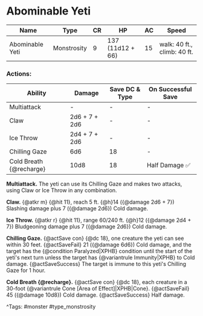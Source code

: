 # Abominable Yeti

| Name | Type | CR | HP | AC | Speed |
|------|------|----|----|----|-------|
| Abominable Yeti | Monstrosity | 9 | 137 (11d12 + 66) | 15 | walk: 40 ft., climb: 40 ft. |

### Actions:

| Ability | Damage | Save DC & Type | On Successful Save |
|---------|--------|----------------|--------------------|
| Multiattack | - | - | - |
| Claw | 2d6 + 7 + 2d6 | - | - |
| Ice Throw | 2d4 + 7 + 2d6 | - | - |
| Chilling Gaze | 6d6 | 18 | - |
| Cold Breath {@recharge} | 10d8 | 18 | Half Damage ✅ |


**Multiattack.** The yeti can use its Chilling Gaze and makes two attacks, using Claw or Ice Throw in any combination.

**Claw.** {@atkr m} {@hit 11}, reach 5 ft. {@h}14 ({@damage 2d6 + 7}) Slashing damage plus 7 ({@damage 2d6}) Cold damage.

**Ice Throw.** {@atkr r} {@hit 11}, range 60/240 ft. {@h}12 ({@damage 2d4 + 7}) Bludgeoning damage plus 7 ({@damage 2d6}) Cold damage.

**Chilling Gaze.** {@actSave con} {@dc 18}, one creature the yeti can see within 30 feet. {@actSaveFail} 21 ({@damage 6d6}) Cold damage, and the target has the {@condition Paralyzed|XPHB} condition until the start of the yeti's next turn unless the target has {@variantrule Immunity|XPHB} to Cold damage. {@actSaveSuccess} The target is immune to this yeti's Chilling Gaze for 1 hour.

**Cold Breath {@recharge}.** {@actSave con} {@dc 18}, each creature in a 30-foot {@variantrule Cone [Area of Effect]|XPHB|Cone}. {@actSaveFail} 45 ({@damage 10d8}) Cold damage. {@actSaveSuccess} Half damage.

^Tags: #monster #type_monstrosity